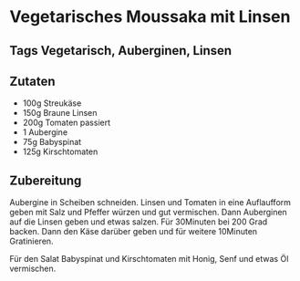 # Vegetarisches Moussaka mit Linsen

## Tags Vegetarisch, Auberginen, Linsen

## Zutaten

- 100g Streukäse
- 150g Braune Linsen
- 200g Tomaten passiert
- 1 Aubergine
- 75g Babyspinat
- 125g Kirschtomaten

## Zubereitung

Aubergine in Scheiben schneiden.
Linsen und Tomaten in eine Auflaufform geben mit Salz und Pfeffer würzen und gut vermischen.
Dann Auberginen auf die Linsen geben und etwas salzen.
Für 30Minuten bei 200 Grad backen.
Dann den Käse darüber geben und für weitere 10Minuten Gratinieren.

Für den Salat Babyspinat und Kirschtomaten mit Honig, Senf und etwas Öl vermischen.

